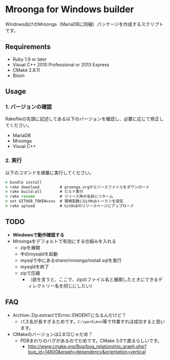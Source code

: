 # Mroonga for Windows builder

Windows向けのMroonga（MariaDBに同梱）パッケージを作成するスクリプトです。

## Requirements

* Ruby 1.9 or later
* Visual C++ 2010 Professional or 2013 Express
* CMake 2.8.11
* Bison

## Usage

### 1. バージョンの確認

Rakefileの先頭に記述してある以下のバージョンを確認し、必要に応じて修正してください。

  * MariaDB
  * Mroonga
  * Visual C++

### 2. 実行

以下のコマンドを順番に実行してください。

```bat
> bundle install
> rake download         # groonga.orgからソースファイルをダウンロード
> rake build:all        # ビルド実行
> rake rename           # リリース用の名前にリネーム
> set GITHUB_TOKEN=xxx  # 環境変数にGitHubトークンを設定
> rake upload           # GitHubのリリースページにアップロード
```

## TODO

* **Windowsで動作確認する**
* Mroongaをデフォルトで有効にする仕組みを入れる
  * zipを展開
  * 中のmysqldを起動
  * mysqlで中にあるshare/mroonga/install.sqlを実行
  * mysqldを終了
  * zipで圧縮
    * （欲を言うと、ここで、zipのファイル名と展開したときにできるディレクトリー名を同じにしたい）

## FAQ

* Archive::Zip.extractでErrno::ENOENTになるんだけど？
  * パス名が長すぎるためです。`C:\work\mrn`等で作業すれば成功すると思います。
* CMakeのバージョンは2.8.12じゃだめ？
  * PDBまわりのバグがあるのでだめです。CMake 3.0で直るらしいです。
    * http://www.cmake.org/Bug/bug_relationship_graph.php?bug_id=14600&graph=dependency&orientation=vertical
